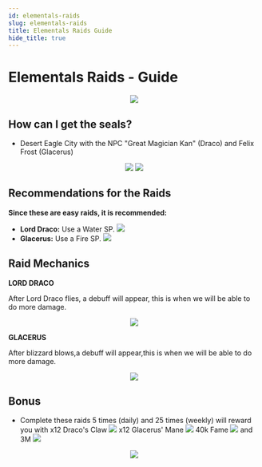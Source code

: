 ```yaml
---
id: elementals-raids
slug: elementals-raids
title: Elementals Raids Guide
hide_title: true
---
```


# Elementals Raids - Guide
<p align="center">
<img src="https://imagizer.imageshack.com/img923/7870/ZYPiHl.png" border="0"/></p>

## How can I get the seals?

- Desert Eagle City with the NPC "Great Magician Kan" (Draco) and Felix Frost (Glacerus)

<p align="center">
<img src="https://imagizer.imageshack.com/img923/9752/gjQhAO.png" border="0"/>
<img src="https://imagizer.imageshack.com/img923/6862/Cd5eOR.png" border="0"/></p>

## Recommendations for the Raids

**Since these are easy raids, it is recommended:**

- **Lord Draco:** Use a Water SP. ![](https://imageshack.com/i/plsAXQJEp)
- **Glacerus:** Use a Fire SP. ![](https://imageshack.com/i/poLTmmwap)

## Raid Mechanics

**LORD DRACO**

After Lord Draco flies, a debuff will appear, this is when we will be able to do more damage.

<p align="center">
<img src="https://imagizer.imageshack.com/img922/6030/j0Rmyu.png" border="0"/></p>

**GLACERUS**

After blizzard blows,a debuff will appear,this is when we will be able to do more damage.

<p align="center">
<img src="https://imagizer.imageshack.com/img922/2158/JeWSGq.png" border="0"/></p>

## Bonus

- Complete these raids 5 times (daily) and 25 times (weekly) will reward you with x12 Draco's Claw ![](https://imageshack.com/i/poNuaHXOp) x12 Glacerus' Mane ![](https://imageshack.com/i/po9h2GnGp) 40k Fame ![](https://imageshack.com/i/pmlh5mlWp) and 3M ![](https://imageshack.com/i/pmxtsJJ0p)
<p align="center">
<img src="https://imagizer.imageshack.com/img924/6808/JnoBrs.png" border="0"/></p>


